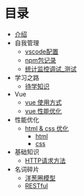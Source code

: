 # 目录

* [介绍](README.md)
* 自我管理
  * [vscode配置](./docs/selfManagement/vscode配置.md)
  * [npm包记录](./docs/selfManagement/npm包列表.md)
  * [统计监控调试_测试](./docs/selfManagement/统计_监控_调试_测试.md)
* 学习之路
  * [待学知识](./docs/learn/待学知识.md)
* Vue
  * [vue 使用方式](./docs/vue/vue_use.md)
  * [vue 性能优化](./docs/vue/vue_opz.md)
* 性能优化
  * [html & css 优化](./docs/performance/html_css.md)
    * [html](./docs/performance/html_css.md#html)
    * [css](./docs/performance/html_css.md#css)
* 基础知识
  * [HTTP请求方法](./docs/word/01_http_method.md)
* 名词碎片
  * [洋葱圈模型](./docs/word/01_ycq.md)
  * [RESTful](./docs/word/02_RESTful.md)
